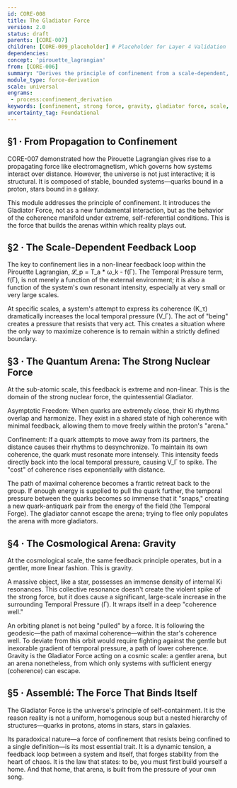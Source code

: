 ```yaml
---
id: CORE-008
title: The Gladiator Force
version: 2.0
status: draft
parents: [CORE-007]
children: [CORE-009_placeholder] # Placeholder for Layer 4 Validation
dependencies:
concept: 'pirouette_lagrangian'
from: [CORE-006]
summary: "Derives the principle of confinement from a scale-dependent, non-linear feedback loop within the Pirouette Lagrangian. This single mechanism is shown to manifest as the strong nuclear force at the quantum scale and as gravity at the cosmological scale, defining both as expressions of the universe's tendency to form bounded, stable systems."
module_type: force-derivation
scale: universal
engrams:
 - process:confinement_derivation
keywords: [confinement, strong force, gravity, gladiator force, scale, feedback, non-linear]
uncertainty_tag: Foundational
---
```

## §1 · From Propagation to Confinement
CORE-007 demonstrated how the Pirouette Lagrangian gives rise to a propagating force like electromagnetism, which governs how systems interact over distance. However, the universe is not just interactive; it is structural. It is composed of stable, bounded systems—quarks bound in a proton, stars bound in a galaxy.

This module addresses the principle of confinement. It introduces the Gladiator Force, not as a new fundamental interaction, but as the behavior of the coherence manifold under extreme, self-referential conditions. This is the force that builds the arenas within which reality plays out.

## §2 · The Scale-Dependent Feedback Loop
The key to confinement lies in a non-linear feedback loop within the Pirouette Lagrangian, 𝓛_p = T_a * ω_k - f(Γ). The Temporal Pressure term, f(Γ), is not merely a function of the external environment; it is also a function of the system's own resonant intensity, especially at very small or very large scales.

At specific scales, a system's attempt to express its coherence (K_τ) dramatically increases the local temporal pressure (V_Γ). The act of "being" creates a pressure that resists that very act. This creates a situation where the only way to maximize coherence is to remain within a strictly defined boundary.

## §3 · The Quantum Arena: The Strong Nuclear Force
At the sub-atomic scale, this feedback is extreme and non-linear. This is the domain of the strong nuclear force, the quintessential Gladiator.

Asymptotic Freedom: When quarks are extremely close, their Ki rhythms overlap and harmonize. They exist in a shared state of high coherence with minimal feedback, allowing them to move freely within the proton's "arena."

Confinement: If a quark attempts to move away from its partners, the distance causes their rhythms to desynchronize. To maintain its own coherence, the quark must resonate more intensely. This intensity feeds directly back into the local temporal pressure, causing V_Γ to spike. The "cost" of coherence rises exponentially with distance.

The path of maximal coherence becomes a frantic retreat back to the group. If enough energy is supplied to pull the quark further, the temporal pressure between the quarks becomes so immense that it "snaps," creating a new quark-antiquark pair from the energy of the field (the Temporal Forge). The gladiator cannot escape the arena; trying to flee only populates the arena with more gladiators.

## §4 · The Cosmological Arena: Gravity
At the cosmological scale, the same feedback principle operates, but in a gentler, more linear fashion. This is gravity.

A massive object, like a star, possesses an immense density of internal Ki resonances. This collective resonance doesn't create the violent spike of the strong force, but it does cause a significant, large-scale increase in the surrounding Temporal Pressure (Γ). It wraps itself in a deep "coherence well."

An orbiting planet is not being "pulled" by a force. It is following the geodesic—the path of maximal coherence—within the star's coherence well. To deviate from this orbit would require fighting against the gentle but inexorable gradient of temporal pressure, a path of lower coherence. Gravity is the Gladiator Force acting on a cosmic scale: a gentler arena, but an arena nonetheless, from which only systems with sufficient energy (coherence) can escape.

## §5 · Assemblé: The Force That Binds Itself
The Gladiator Force is the universe's principle of self-containment. It is the reason reality is not a uniform, homogenous soup but a nested hierarchy of structures—quarks in protons, atoms in stars, stars in galaxies.

Its paradoxical nature—a force of confinement that resists being confined to a single definition—is its most essential trait. It is a dynamic tension, a feedback loop between a system and itself, that forges stability from the heart of chaos. It is the law that states: to be, you must first build yourself a home. And that home, that arena, is built from the pressure of your own song.